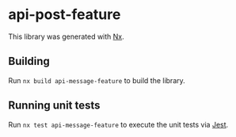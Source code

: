 # api-post-feature

This library was generated with [Nx](https://nx.dev).

## Building

Run `nx build api-message-feature` to build the library.

## Running unit tests

Run `nx test api-message-feature` to execute the unit tests via [Jest](https://jestjs.io).
